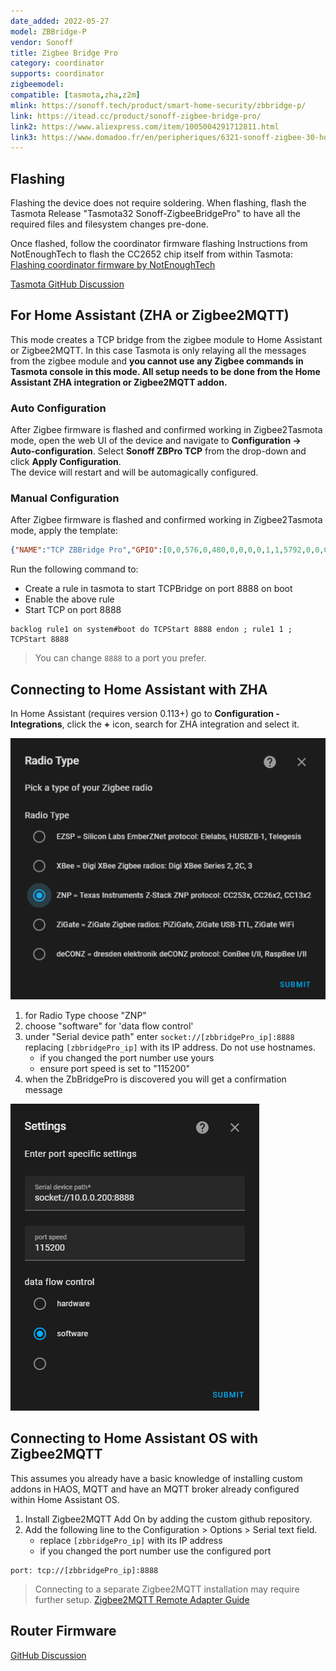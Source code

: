 ```yaml
---
date_added: 2022-05-27
model: ZBBridge-P
vendor: Sonoff
title: Zigbee Bridge Pro
category: coordinator
supports: coordinator
zigbeemodel:
compatible: [tasmota,zha,z2m]
mlink: https://sonoff.tech/product/smart-home-security/zbbridge-p/
link: https://itead.cc/product/sonoff-zigbee-bridge-pro/
link2: https://www.aliexpress.com/item/1005004291712811.html
link3: https://www.domadoo.fr/en/peripheriques/6321-sonoff-zigbee-30-home-automation-gateway-wifi-pro.html
---
```


## Flashing 
  Flashing the device does not require soldering. When flashing, flash the Tasmota Release "Tasmota32 Sonoff-ZigbeeBridgePro" to have all the required files and filesystem changes pre-done. 

Once flashed, follow the coordinator firmware flashing Instructions from NotEnoughTech to flash the CC2652 chip itself from within Tasmota:
[Flashing coordinator firmware by NotEnoughTech](https://notenoughtech.com/home-automation/tasmota-on-sonoff-zb-bridge-pro/#flash)

[Tasmota GitHub Discussion](https://github.com/arendst/Tasmota/discussions/14419)

## For Home Assistant (ZHA or Zigbee2MQTT)
This mode creates a TCP bridge from the zigbee module to Home Assistant or Zigbee2MQTT. In this case Tasmota is only relaying all the messages from the zigbee module and **you cannot use any Zigbee commands in Tasmota console in this mode. All setup needs to be done from the Home Assistant ZHA integration or Zigbee2MQTT addon.**
### Auto Configuration
After Zigbee firmware is flashed and confirmed working in Zigbee2Tasmota mode, open the web UI of the device and navigate to **Configuration -> Auto-configuration**. Select **Sonoff ZBPro TCP** from the drop-down and click **Apply Configuration**.  
The device will restart and will be automagically configured.

### Manual Configuration
After Zigbee firmware is flashed and confirmed working in Zigbee2Tasmota mode, apply the template:
```json
{"NAME":"TCP ZBBridge Pro","GPIO":[0,0,576,0,480,0,0,0,0,1,1,5792,0,0,0,5472,0,320,5793,5504,0,640,608,32,0,0,0,0,0,1,0,0,0,0,0,0],"FLAG":0,"BASE":1}
```
Run the following command to:
* Create a rule in tasmota to start TCPBridge on port 8888 on boot
* Enable the above rule
* Start TCP on port 8888
```
backlog rule1 on system#boot do TCPStart 8888 endon ; rule1 1 ; TCPStart 8888
```
> You can change `8888` to a port you prefer.

## Connecting to Home Assistant with ZHA
In Home Assistant (requires version 0.113+) go to **Configuration - Integrations**, click the **+** icon, search for ZHA integration and select it. 

[![ZBBridgePro ZHA Configuration](/assets/images/sonoff_ZBBridgePro_zha.png)]((/assets/images/sonoff_ZBBridgePro_zha.png))

1. for Radio Type choose "ZNP" 
2. choose "software" for 'data flow control'
3. under "Serial device path" enter `socket://[zbbridgePro_ip]:8888` replacing `[zbbridgePro_ip]` with its IP address. Do not use hostnames. 
   - if you changed the port number use yours
   - ensure port speed is set to "115200"
4. when the ZbBridgePro is discovered you will get a confirmation message

[![ZBBridgePro ZHA Configuration](/assets/images/sonoff_ZBBridgePro_zha2.png)]((/assets/images/sonoff_ZBBridgePro_zha2.png))

## Connecting to Home Assistant OS with Zigbee2MQTT 
This assumes you already have a basic knowledge of installing custom addons in HAOS, MQTT and have an MQTT broker already configured within Home Assistant OS.
1. Install Zigbee2MQTT Add On by adding the custom github repository.
2. Add the following line to the Configuration > Options > Serial text field.
    - replace `[zbbridgePro_ip]` with its IP address
    - if you changed the port number use the configured port
```
port: tcp://[zbbridgePro_ip]:8888
```

> Connecting to a separate Zigbee2MQTT installation may require further setup. 
[Zigbee2MQTT Remote Adapter Guide](https://www.zigbee2mqtt.io/advanced/remote-adapter/connect_to_a_remote_adapter.html#_1-install-ser2net)

## Router Firmware
[GitHub Discussion](https://github.com/arendst/Tasmota/discussions/16957)

